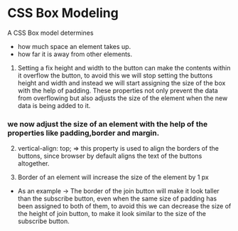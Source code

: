 # CSS Box Modeling 

A CSS Box model determines 
  - how much space an element takes up.
  - how far it is away from other elements.

1. Setting a fix height and width to the button can make the contents within it overflow the button, to avoid this we will stop setting the buttons height and width and instead we will start assigning the size of the box with the help of padding.
These properties not only prevent the data from overflowing but also adjusts the size of the element when the new data is being added to it.

### we now adjust the size of an element with the help of the properties like padding,border and margin.

2. vertical-align: top; => this property is used to align the borders of the buttons, since browser by default aligns the text of the buttons altogether.

3. Border of an element will increase the size of the element by 1 px

  - As an example -> The border of the join button will make it look taller than the subscribe button, even when the same size of padding has been assigned to both of them, to avoid this we can decrease the size of the height of join button, to make it look similar to the size of the subscribe button.